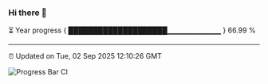 ### Hi there 👋

⏳ Year progress { ████████████████████▁▁▁▁▁▁▁▁▁▁ } 66.99 %

---

⏰ Updated on Tue, 02 Sep 2025 12:10:26 GMT

![Progress Bar CI](https://github.com/liununu/liununu/workflows/Progress%20Bar%20CI/badge.svg)
